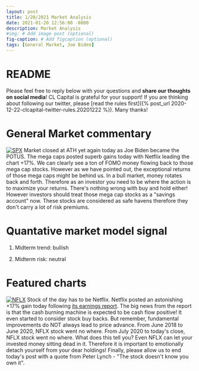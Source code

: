 ```yaml
---
layout: post
title: 1/20/2021 Market Analysis
date: 2021-01-20 12:56:00 -0800
description: Market Analysis
#img: # Add image post (optional)
fig-caption: # Add figcaption (optional)
tags: [General Market, Joe Biden]
---
```

# README
Please feel free to reply below with your questions and **share our thoughts on social media**! CL Capital is grateful for your support!
If you are thinking about following our twitter, please [read the rules first]({% post_url 2020-12-22-clcapital-twitter-rules.20201222 %}).
Many thanks!

# General Market commentary
[![SPX]({{site.baseurl}}/assets/img/2021-01-20/SPX-d.jpg)]({{site.baseurl}}/assets/img/2021-01-20/SPX-d.jpg)
Market closed at ATH yet again today as Joe Biden became the POTUS.
The mega caps posted superb gains today with Netflix leading the chart +17%.
We can clearly see a ton of FOMO money flowing back to those mega cap stocks.
However as we have pointed out, the exceptional returns of those mega caps might be behind us.
In a bull market, money rotates back and forth. Therefore as an investor you need to be where the action is to maximize your returns.
There's nothing wrong with buy and hold either! However investors should treat those mega cap stocks as a "savings account" now.
These stocks are considered as safe havens therefore they don't carry a lot of risk premiums.

# Quantative market model signal

1. Midterm trend: bullish

2. Midterm risk: neutral

# Featured charts
[![NFLX]({{site.baseurl}}/assets/img/2021-01-20/NFLX-w.jpg)]({{site.baseurl}}/assets/img/2021-01-20/NFLX-w.jpg)
Stock of the day has to be Netflix. Netflix posted an astonishing +17% gain today following [its earnings report](https://www.cnbc.com/2021/01/19/netflix-nflx-q4-2020-earnings.html).
The big news from the report is that the cash burning machine is expected to be cash flow positive! It even started to consider stock buy backs.
But remember, fundamental improvements do NOT always lead to price advance. From June 2018 to June 2020, NFLX stock went no where.
From July 2020 to today's close, NFLX stock went no where. What does this tell you? Even NFLX can let your invested money sitting dead in it.
Therefore it is important to emotionally detach yourself from your dear holdings!
Finally, please allow us to end today's post with a quote from Peter Lynch - "The stock doesn't know you own it".
